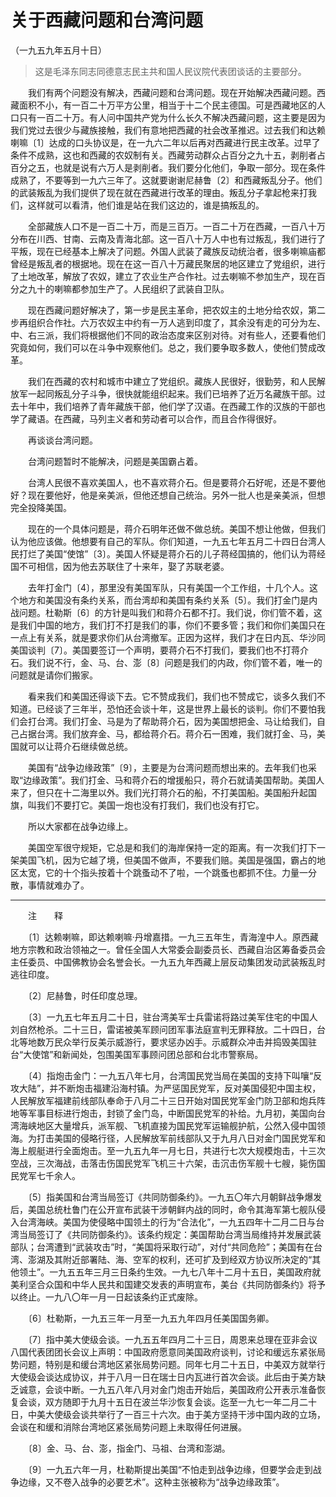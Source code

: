 #  关于西藏问题和台湾问题
（一九五九年五月十日）
> 这是毛泽东同志同德意志民主共和国人民议院代表团谈话的主要部分。 

　　我们有两个问题没有解决，西藏问题和台湾问题。现在开始解决西藏问题。西藏面积不小，有一百二十万平方公里，相当于十二个民主德国。可是西藏地区的人口只有一百二十万。有人问中国共产党为什么长久不解决西藏问题，这主要是因为我们党过去很少与藏族接触，我们有意地把西藏的社会改革推迟。过去我们和达赖喇嘛〔1〕达成的口头协议是，在一九六二年以后再对西藏进行民主改革。过早了条件不成熟，这也和西藏的农奴制有关。西藏劳动群众占百分之九十五，剥削者占百分之五，也就是说有六万人是剥削者。我们要分化他们，争取一部分。现在条件成熟了，不要等到一九六三年了。这就要谢谢尼赫鲁〔2〕和西藏叛乱分子。他们的武装叛乱为我们提供了现在就在西藏进行改革的理由。叛乱分子拿起枪来打我们，这样就可以看清，他们谁是站在我们这边的，谁是搞叛乱的。

　　全部藏族人口不是一百二十万，而是三百万。一百二十万在西藏，一百八十万分布在川西、甘南、云南及青海北部。这一百八十万人中也有过叛乱，我们进行了平叛，现在已经基本上解决了问题。外国人武装了藏族反动统治者，很多喇嘛庙都曾经是叛乱者的根据地。现在在这一百八十万藏民聚居的地区建立了党组织，进行了土地改革，解放了农奴，建立了农业生产合作社。过去喇嘛不参加生产，现在百分之九十的喇嘛都参加生产了。人民组织了武装自卫队。

　　现在西藏问题好解决了，第一步是民主革命，把农奴主的土地分给农奴，第二步再组织合作社。六万农奴主中约有一万人逃到印度了，其余没有走的可分为左、中、右三派，我们将根据他们不同的政治态度来区别对待。对有些人，还要看他们究竟如何，我们可以在斗争中观察他们。总之，我们要争取多数人，使他们赞成改革。

　　我们在西藏的农村和城市中建立了党组织。藏族人民很好，很勤劳，和人民解放军一起同叛乱分子斗争，很快就能组织起来。我们已培养了近万名藏族干部。过去十年中，我们培养了青年藏族干部，他们学了汉语。在西藏工作的汉族的干部也学了藏语。在西藏，马列主义者和劳动者可以合作，而且合作得很好。

　　再谈谈台湾问题。

　　台湾问题暂时不能解决，问题是美国霸占着。

　　台湾人民很不喜欢美国人，也不喜欢蒋介石。但是要蒋介石好呢，还是不要他好？现在要他好，他是亲美派，但他还想自己统治。另外一批人也是亲美派，但想完全投降美国。

　　现在的一个具体问题是，蒋介石明年还做不做总统。美国不想让他做，但我们认为他应该做。他想要有自己的军队。你们知道，一九五七年五月二十四日台湾人民打烂了美国“使馆”〔3〕。美国人怀疑是蒋介石的儿子蒋经国搞的，他们认为蒋经国不可相信，因为他去苏联住了十来年，娶了苏联老婆。

　　去年打金门〔4〕，那里没有美国军队，只有美国一个工作组，十几个人。这个地方和美国没有条约关系，而台湾却和美国有条约关系〔5〕。我们打金门是内战问题。杜勒斯〔6〕的方针是叫我们和蒋介石都不打。我们说，你们管不着，这是我们中国的地方，我们打不打是我们的事，你们不要多管；我们和你们美国只在一点上有关系，就是要求你们从台湾撤军。正因为这样，我们才在日内瓦、华沙同美国谈判〔7〕。美国要签订一个声明，要蒋介石不打我们，要我们也不打蒋介石。我们说不行，金、马、台、澎〔8〕问题是我们的内政，你们管不着，唯一的问题就是请你们搬家。

　　看来我们和美国还得谈下去。它不赞成我们，我们也不赞成它，谈多久我们不知道。已经谈了三年半，恐怕还会谈十年，这是世界上最长的谈判。你们不要怕我们会打台湾。我们打金、马是为了帮助蒋介石，因为美国想把金、马让给我们，自己占据台湾。我们放弃金、马，都给蒋介石。蒋介石一困难，我们就打金、马，美国就可以让蒋介石继续做总统。

　　美国有“战争边缘政策”〔9〕，主要是为台湾问题而想出来的。去年我们也采取“边缘政策”。我们打金、马和蒋介石的增援船只，蒋介石就请美国帮助。美国人来了，但只在十二海里以外。我们光打蒋介石的船，不打美国船。美国船升起国旗，叫我们不要打它。美国一炮也没有打我们，我们也没有打它。

　　所以大家都在战争边缘上。

　　美国空军很守规矩，它总是和我们的海岸保持一定的距离。有一次我们打下一架美国飞机，因为它越了境，但美国不做声，不要我们赔。美国是强国，霸占的地区太宽，它的十个指头按着十个跳蚤动不了啦，一个跳蚤也都抓不住。力量一分散，事情就难办了。


------------------
　　注　　释

　　〔1〕达赖喇嘛，即达赖喇嘛·丹增嘉措。一九三五年生，青海湟中人。原西藏地方宗教和政治领袖之一。曾任全国人大常委会副委员长、西藏自治区筹备委员会主任委员、中国佛教协会名誉会长。一九五九年西藏上层反动集团发动武装叛乱时逃往印度。

　　〔2〕尼赫鲁，时任印度总理。

　　〔3〕一九五七年五月二十日，驻台湾美军士兵雷诺将路过美军住宅的中国人刘自然枪杀。二十三日，雷诺被美军顾问团军事法庭宣判无罪释放。二十四日，台北等地数万民众举行反美示威游行，要求惩办凶手。示威群众冲击并捣毁美国驻台“大使馆”和新闻处，包围美国军事顾问团总部和台北市警察局。

　　〔4〕指炮击金门：一九五八年七月，台湾国民党当局在美国的支持下叫嚷“反攻大陆”，并不断炮击福建沿海村镇。为严惩国民党军，反对美国侵犯中国主权，人民解放军福建前线部队奉命于八月二十三日开始对国民党军金门防卫部和炮兵阵地等军事目标进行炮击，封锁了金门岛，中断国民党军的补给。九月初，美国向台湾海峡地区大量增兵，派军舰、飞机直接为国民党军运输舰护航，公然入侵中国领海。为打击美国的侵略行径，人民解放军前线部队又于九月八日对金门国民党军和海上舰艇进行全面炮击。至一九五九年一月七日，共进行七次大规模炮击，十三次空战，三次海战，击落击伤国民党军飞机三十六架，击沉击伤军舰十七艘，毙伤国民党军七千余人。

　　〔5〕指美国和台湾当局签订《共同防御条约》。一九五〇年六月朝鲜战争爆发后，美国总统杜鲁门在公开宣布武装干涉朝鲜内战的同时，命令其海军第七舰队侵入台湾海峡。美国为使侵略中国领土的行为“合法化”，一九五四年十二月二日与台湾当局签订了《共同防御条约》。该条约规定：美国帮助台湾当局维持并发展武装部队；台湾遭到“武装攻击”时，“美国将采取行动”，对付“共同危险”；美国有在台湾、澎湖及其附近部署陆、海、空军的权利，还可扩及到经双方协议所决定的“其他领土”。一九五五年三月三日条约生效。一九七八年十二月十五日，美国政府就美利坚合众国和中华人民共和国建交发表的声明宣布，美台《共同防御条约》将予以终止。一九八〇年一月一日起该条约正式废除。

　　〔6〕杜勒斯，一九五三年一月至一九五九年四月任美国国务卿。

　　〔7〕指中美大使级会谈。一九五五年四月二十三日，周恩来总理在亚非会议八国代表团团长会议上声明：中国政府愿意同美国政府谈判，讨论和缓远东紧张局势问题，特别是和缓台湾地区紧张局势问题。同年七月二十五日，中美双方就举行大使级会谈达成协议，并于八月一日在瑞士日内瓦进行首次会谈。此后由于美方缺乏诚意，会谈中断。一九五八年八月对金门炮击开始后，美国政府公开表示准备恢复会谈，双方随即于九月十五日在波兰华沙恢复会谈。迄至一九七一年二月二十日，中美大使级会谈共举行了一百三十六次。由于美方坚持干涉中国内政的立场，会谈在和缓和消除台湾地区紧张局势问题上未取得任何进展。

　　〔8〕金、马、台、澎，指金门、马祖、台湾和澎湖。

　　〔9〕一九五六年一月，杜勒斯提出美国“不怕走到战争边缘，但要学会走到战争边缘，又不卷入战争的必要艺术”。这种主张被称为“战争边缘政策”。
